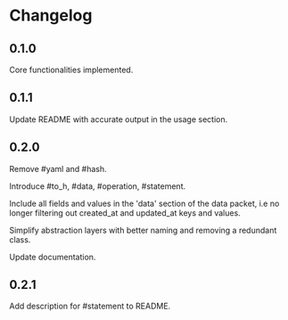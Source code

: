 # Changelog

## 0.1.0
Core functionalities implemented.

## 0.1.1
Update README with accurate output in the usage section.

## 0.2.0
Remove #yaml and #hash.

Introduce #to_h, #data, #operation, #statement.

Include all fields and values in the 'data' section of the data packet, i.e no longer filtering out created_at and updated_at keys and values.

Simplify abstraction layers with better naming and removing a redundant class.

Update documentation.

## 0.2.1
Add description for #statement to README.